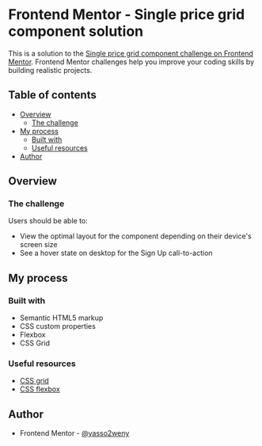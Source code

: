 # Frontend Mentor - Single price grid component solution

This is a solution to the [Single price grid component challenge on Frontend Mentor](https://www.frontendmentor.io/challenges/single-price-grid-component-5ce41129d0ff452fec5abbbc). Frontend Mentor challenges help you improve your coding skills by building realistic projects. 

## Table of contents

- [Overview](#overview)
  - [The challenge](#the-challenge)
- [My process](#my-process)
  - [Built with](#built-with)
  - [Useful resources](#useful-resources)
- [Author](#author)


## Overview

### The challenge

Users should be able to:

- View the optimal layout for the component depending on their device's screen size
- See a hover state on desktop for the Sign Up call-to-action

## My process

### Built with

- Semantic HTML5 markup
- CSS custom properties
- Flexbox
- CSS Grid

### Useful resources

- [CSS grid](https://css-tricks.com/snippets/css/complete-guide-grid/)
- [CSS flexbox](https://css-tricks.com/snippets/css/a-guide-to-flexbox/)

## Author

- Frontend Mentor - [@yasso2weny](https://www.frontendmentor.io/profile/yasso2weny)